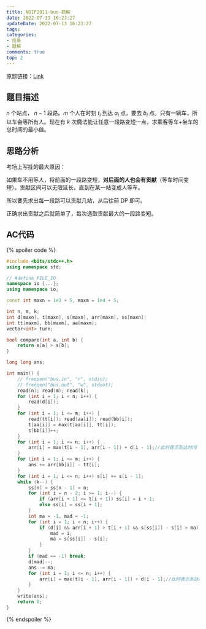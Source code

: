 ```yaml
---
title: NOIP2011-bus-题解
date: 2022-07-13 16:23:27
updateDate: 2022-07-13 16:23:27
tags:
categories:
- 信奥
- 题解
comments: true
top: 2
---
```

原题链接：[Link](https://www.luogu.com.cn/problem/P1315)

<!-- more -->
## 题目描述

$n$ 个站点， $n - 1$ 段路。$m$ 个人在时刻 $t_i$ 到达 $a_i$ 点，要去 $b_i$ 点。只有一辆车，所以车会等所有人。现在有 $k$ 次魔法能让任意一段路变短一点，求乘客等车+坐车的总时间的最小值。 

## 思路分析

考场上写挂的最大原因：

如果车不用等人，将前面的一段路变短，**对后面的人也会有贡献**（等车时间变短）。贡献区间可以无限延长，直到在某一站变成人等车。

所以要先求出每一段路可以贡献几站，从后往前 DP 即可。

正确求出贡献之后就简单了，每次选取贡献最大的一段路变短。

## AC代码

{% spoiler code %}

```cpp
#include <bits/stdc++.h>
using namespace std;

// #define FILE_IO
namespace io {...};
using namespace io;

const int maxn = 1e3 + 5, maxm = 1e4 + 5;

int n, m, k;
int d[maxn], t[maxn], s[maxn], arr[maxn], ss[maxn];
int tt[maxm], bb[maxm], aa[maxm];
vector<int> turn;

bool compare(int a, int b) {
    return s[a] > s[b];
}

long long ans;

int main() {
    // freopen("bus.in", "r", stdin);
    // freopen("bus.out", "w", stdout);
    read(n); read(m); read(k);
    for (int i = 1; i < n; i++) {
        read(d[i]);
    }
    for (int i = 1; i <= m; i++) {
        read(tt[i]); read(aa[i]); read(bb[i]);
        t[aa[i]] = max(t[aa[i]], tt[i]);
        s[bb[i]]++;
    }
    for (int i = 1; i <= n; i++) {
        arr[i] = max(t[i - 1], arr[i - 1]) + d[i - 1];//此时表示到达时间
    }
    for (int i = 1; i <= m; i++) {
        ans += arr[bb[i]] - tt[i];
    }
    for (int i = 1; i <= n; i++) s[i] += s[i - 1];
    while (k--) {
        ss[n] = ss[n - 1] = n;
        for (int i = n - 2; i >= 1; i--) {
            if (arr[i + 1] <= t[i + 1]) ss[i] = i + 1;
            else ss[i] = ss[i + 1];
        }
        int ma = -1, mad = -1;
        for (int i = 1; i < n; i++) {
            if (d[i] && arr[i + 1] > t[i + 1] && s[ss[i]] - s[i] > ma) {
                mad = i;
                ma = s[ss[i]] - s[i];
            }
        }
        if (mad == -1) break;
        d[mad]--;
        ans -= ma;
        for (int i = 1; i <= n; i++) {
            arr[i] = max(t[i - 1], arr[i - 1]) + d[i - 1];//此时表示到达时间
        }
    }
    write(ans);
    return 0;
}
```

{% endspoiler %}
